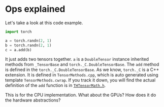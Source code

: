 # Ops explained

Let's take a look at this code example.

```py
import torch

a = torch.randn(2, 1)
b = torch.randn(2, 1)
c = a.add(b)
```

It just adds two tensors together.
`a` is a `DoubleTensor` instance inherited methods from `_TensorBase` and `torch._C.DoubleTensorBase`.
The `add` method is defined in the `torch._C.DoubleTensorBase`.
As we know, `torch._C` is a C++ extension.
It is defined in `TensorMethods.cpp`, which is auto generated using template `TensorMethods.cwrap`.
If you track it down, you will find the actual definition of the `add` function is in [`THTensorMath.h`](https://github.com/haifeng-jin/pytorch-source/blob/master/torch/lib/TH/generic/THTensorMath.h).

This is for the CPU implementation.
What about the GPUs? How does it do the hardware abstractions?
